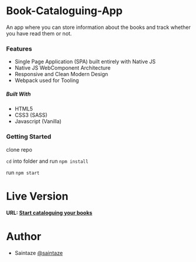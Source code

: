 # Book-Cataloguing-App
An app where you can store information about the books and track whether you have read them or not.

### Features
+ Single Page Application (SPA) built entirely with Native JS
+ Native JS WebComponent Architecture
+ Responsive and Clean Modern Design
+ Webpack used for Tooling

##### Built With
+ HTML5
+ CSS3 (SASS)
+ Javascript (Vanilla)

### Getting Started
clone repo

`cd` into folder and run `npm install`

run `npm start`

# Live Version
#### URL: [Start cataloguing your books](https://books.ayezahmed.now.sh/)

# Author
+ Saintaze [@saintaze](https://github.com/saintaze/)



